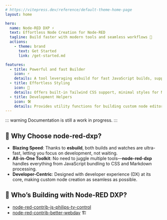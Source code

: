 ```yaml
---
# https://vitepress.dev/reference/default-theme-home-page
layout: home

hero:
  name: Node-RED DXP ⚡
  text: Effortless Node Creation for Node-RED
  tagline: Build faster with modern tools and seamless workflows 🚀
  actions:
    - theme: brand
      text: Get Started
      link: /get-started.md

features:
  - title: Powerful and fast Builder
    icon: ⚡
    details: A tool leveraging esbuild for fast JavaScript builds, supporting SCSS for modern UIs, and auto-converting Markdown documentation into Node-RED-compatible HTML.
  - title: Effortless Styling
    icon: 🎨
    details: Offers built-in Tailwind CSS support, minimal styles for Node-RED, and fully customizable SCSS for editor components.
  - title: Development Helpers
    icon: 🛠️
    details: Provides utility functions for building custom node editors and hassle-free configuration for common Node-RED workflows.
---
```


::: warning
Documentation is still a work in progress.
:::

## 🚀 Why Choose node-red-dxp?

- **Blazing Speed**: Thanks to **esbuild**, both builds and watches are ultra-fast, letting you focus on development, not waiting.
- **All-in-One Toolkit**: No need to juggle multiple tools—**node-red-dxp** handles everything from JavaScript bundling to CSS and Markdown processing.
- **Developer-Centric**: Designed with developer experience (DX) at its core, making custom node creation as seamless as possible.

## 💪 Who’s Building with Node-RED DXP?

- [node-red-contrib-js-philips-tv-control](https://www.npmjs.com/package/@keload/node-red-contrib-js-philips-tv-control)
- [node-red-contrib-better-webdav](https://www.npmjs.com/package/@keload/node-red-contrib-better-webdav) 🏗️
